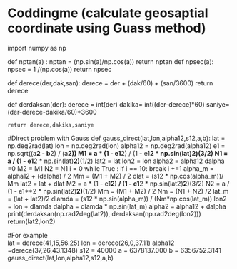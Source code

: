 # Coddingme (calculate geosaptial coordinate using Guass method)
import numpy as np

def nptan(a) :
    nptan = (np.sin(a)/np.cos(a))
    return nptan
def npsec(a):
    npsec = 1 /(np.cos(a))
    return npsec

def derece(der,dak,san):
    derece = der + (dak/60) + (san/3600)
    return derece

def derdaksan(der):
    derece = int(der)
    dakika= int((der-derece)*60)
    saniye= (der-derece-dakika/60)*3600
    
    return derece,dakika,saniye

#Direct problem with Gauss 
def gauss_direct(lat,lon,alpha12,s12,a,b):
    lat = np.deg2rad(lat)
    lon = np.deg2rad(lon)
    alpha12 = np.deg2rad(alpha12)
    e1 = np.sqrt((a**2 - b**2) / (a**2))
    M1 = a * (1 - e1**2) / (1 - e1**2 * np.sin(lat)**2)**(3/2)
    N1 = a / (1 - e1**2 * np.sin(lat)**2)**(1/2)
    lat2 = lat
    lon2 = lon
    alpha2 = alpha12
    dalpha =0
    M2 = M1
    N2 = N1
    i = 0
    while True :
        if i == 10:
            break
        i +=1
        alpha_m = alpha12 + (dalpha) / 2
        Mm = (M1 + M2) / 2
        dlat = (s12 * np.cos(alpha_m))/ Mm
        lat2 =  lat + dlat
        M2 = a * (1 - e1**2) / (1 - e1**2 * np.sin(lat2)**2)**(3/2)
        N2 = a / (1 - e1**2 * np.sin(lat2)**2)**(1/2)
        Mm = (M1 + M2) / 2
        Nm = (N1 + N2) /2
        lat_m = (lat + lat2)/2
        dlamda = (s12 * np.sin(alpha_m)) / (Nm*np.cos(lat_m))
        lon2 = lon + dlamda
        dalpha = dlamda * np.sin(lat_m)
        alpha2 = alpha12 + dalpha
        print(derdaksan(np.rad2deg(lat2)), derdaksan(np.rad2deg(lon2)))
    return(lat2,lon2)

#For example    
lat = derece(41,15,56.25)
lon = derece(26,0,37.11)
alpha12 =derece(37,26,43.1348)
s12 = 40000
a = 6378137.000
b = 6356752.3141
gauss_direct(lat,lon,alpha12,s12,a,b)
